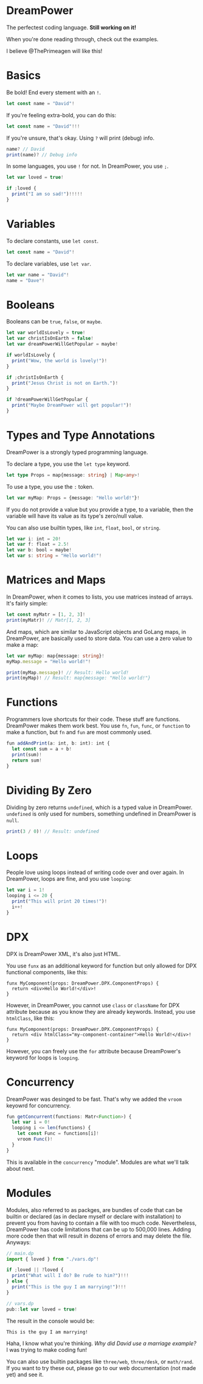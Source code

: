 # DreamPower
The perfectest coding language. **Still working on it!**

When you're done reading through, check out the examples.

I believe @ThePrimeagen will like this!

# Basics
Be bold! End every stement with an `!`.

```ts
let const name = "David"!
```

If you're feeling extra-bold, you can do this:

```ts
let const name = "David"!!!
```

If you're unsure, that's okay. Using `?` will print (debug) info.

```ts
name? // David
print(name)? // Debug info
```

In some languages, you use `!` for not. In DreamPower, you use `;`.

```ts
let var loved = true!

if ;loved {
  print("I am so sad!")!!!!!
}
```

# Variables
To declare constants, use `let const`.

```ts
let const name = "David"!
```

To declare variables, use `let var`.

```ts
let var name = "David"!
name = "Dave"!
```

# Booleans
Booleans can be `true`, `false`, or `maybe`.

```ts
let var worldIsLovely = true!
let var christIsOnEarth = false!
let var dreamPowerWillGetPopular = maybe!

if worldIsLovely {
  print("Wow, the world is lovely!")!
}

if ;christIsOnEarth {
  print("Jesus Christ is not on Earth.")!
}

if ?dreamPowerWillGetPopular {
  print("Maybe DreamPower will get popular!")!
}
```

# Types and Type Annotations
DreamPower is a strongly typed programming language.

To declare a type, you use the `let type` keyword.

```ts
let type Props = map{message: string} | Map<any>!
```

To use a type, you use the `:` token.

```ts
let var myMap: Props = {message: "Hello world!"}!
```

If you do not provide a value but you provide a type, to a variable, then the variable will have its value as its type's zero/null value.

You can also use builtin types, like `int`, `float`, `bool`, or `string`.

```ts
let var i: int = 20!
let var f: float = 2.5!
let var b: bool = maybe!
let var s: string = "Hello world!"!
```

# Matrices and Maps
In DreamPower, when it comes to lists, you use matrices instead of arrays. It's fairly simple:

```ts
let const myMatr = [1, 2, 3]!
print(myMatr)! // Matr[1, 2, 3]
```

And maps, which are similar to JavaScript objects and GoLang maps, in DreamPower, are basically used to store data. You can use a zero value to make a map:

```ts
let var myMap: map{message: string}!
myMap.message = "Hello world!"!

print(myMap.message)! // Result: Hello world!
print(myMap)! // Result: map{message: "Hello world!"}
```

# Functions

Programmers love shortcuts for their code. These stuff are functions. DreamPower makes them work best. You use `fn`, `fun`, `func`, or `function` to make a function, but `fn` and `fun` are most commonly used.

```ts
fun addAndPrint(a: int, b: int): int {
  let const sum = a + b!
  print(sum)!
  return sum!
}
```

# Dividing By Zero

Dividing by zero returns `undefined`, which is a typed value in DreamPower. `undefined` is only used for numbers, something undefined in DreamPower is `null`.

```ts
print(3 / 0)! // Result: undefined
```

# Loops

People love using loops instead of writing code over and over again. In DreamPower, loops are fine, and you use `looping`:

```ts
let var i = 1!
looping i <= 20 {
  print("This will print 20 times!")!
  i++!
}
```

# DPX

DPX is DreamPower XML, it's also just HTML.

You use `funx` as an additional keyword for function but only allowed for DPX functional components, like this:

```tsx
funx MyComponent(props: DreamPower.DPX.ComponentProps) {
  return <div>Hello World!</div>!
}
```

However, in DreamPower, you cannot use `class` or `className` for DPX attribute because as you know they are already keywords. Instead, you use `htmlClass`, like this:

```tsx
funx MyComponent(props: DreamPower.DPX.ComponentProps) {
  return <div htmlClass="my-component-container">Hello World!</div>!
}
```

However, you can freely use the `for` attribute because DreamPower's keyword for loops is `looping`.

# Concurrency

DreamPower was desinged to be fast. That's why we added the `vroom` keyowrd for concurrency.

```ts
fun getConcurrent(functions: Matr<Function>) {
  let var i = 0!
  looping i <= len(functions) {
    let const Func = functions[i]!
    vroom Func()!
  }
}
```

This is available in the `concurrency` "module". Modules are what we'll talk about next.

# Modules

Modules, also referred to as packges, are bundles of code that can be builtin or declared (as in declare myself or declare with installation) to prevent you from having to contain a file with too much code. Nevertheless, DreamPower has code limitations that can be up to 500,000 lines. Adding more code then that will result in dozens of errors and may delete the file. Anyways:

```ts
// main.dp
import { loved } from "./vars.dp"!

if ;loved || ?loved {
  print("What will I do? Be rude to him?")!!!
} else {
  print("This is the guy I am marrying!")!!!
}

// vars.dp
pub::let var loved = true!
```

The result in the console would be:

```
This is the guy I am marrying!
```

Haha, I know what you're thinking. _Why did David use a marriage example?_ I was trying to make coding fun!

You can also use builtin packages like `three/web`, `three/desk`, or `math/rand`. If you want to try these out, please go to our web documentation (not made yet) and see it.
